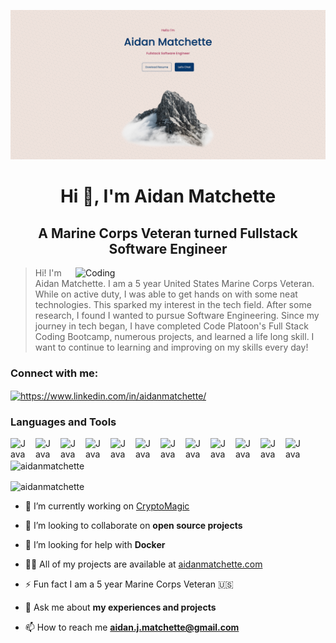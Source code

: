 [![MasterHead](https://github.com/aidanmatchette/aidanmatchette/blob/main/assets/Matchette.png)](https://aidanmatchette.com)

<h1 align="center">Hi 👋, I'm Aidan Matchette</h1>
<h2 align="center">A Marine Corps Veteran turned Fullstack Software Engineer</h2>

<img align="right" alt="Coding" width="400" src="https://c.tenor.com/2uyENRmiUt0AAAAC/coding.gif">

> Hi! I'm Aidan Matchette. I am a 5 year United States Marine Corps Veteran. While on active duty, I was able to get hands on with some neat technologies. This sparked my interest in the tech field. After some research, I found I wanted to pursue Software Engineering. Since my journey in tech began, I have completed Code Platoon's Full Stack Coding Bootcamp, numerous projects, and learned a life long skill. I want to continue to learning and improving on my skills every day!

<h3 align="left">Connect with me:</h3>
<p align="left">
<a href="https://linkedin.com/in/aidanmatchette/" target="_blank"><img align="center" src="https://raw.githubusercontent.com/rahuldkjain/github-profile-readme-generator/master/src/images/icons/Social/linked-in-alt.svg" alt="https://www.linkedin.com/in/aidanmatchette/" height="30" width="40" /></a>
</p>

### Languages and Tools

<img align="left" alt="Java" width="30px" style="padding-right:10px;" src="https://cdn.jsdelivr.net/gh/devicons/devicon/icons/javascript/javascript-plain.svg"/>
<img align="left" alt="Java" width="30px" style="padding-right:10px;" src="https://cdn.jsdelivr.net/gh/devicons/devicon/icons/javascript/javascript-plain.svg"/>
<img align="left" alt="Java" width="30px" style="padding-right:10px;" src="https://cdn.jsdelivr.net/gh/devicons/devicon/icons/javascript/javascript-plain.svg"/>
<img align="left" alt="Java" width="30px" style="padding-right:10px;" src="https://cdn.jsdelivr.net/gh/devicons/devicon/icons/javascript/javascript-plain.svg"/>
<img align="left" alt="Java" width="30px" style="padding-right:10px;" src="https://cdn.jsdelivr.net/gh/devicons/devicon/icons/javascript/javascript-plain.svg"/>
<img align="left" alt="Java" width="30px" style="padding-right:10px;" src="https://cdn.jsdelivr.net/gh/devicons/devicon/icons/javascript/javascript-plain.svg"/>
<img align="left" alt="Java" width="30px" style="padding-right:10px;" src="https://cdn.jsdelivr.net/gh/devicons/devicon/icons/javascript/javascript-plain.svg"/>
<img align="left" alt="Java" width="30px" style="padding-right:10px;" src="https://cdn.jsdelivr.net/gh/devicons/devicon/icons/javascript/javascript-plain.svg"/>
<img align="left" alt="Java" width="30px" style="padding-right:10px;" src="https://cdn.jsdelivr.net/gh/devicons/devicon/icons/javascript/javascript-plain.svg"/>
<img align="left" alt="Java" width="30px" style="padding-right:10px;" src="https://cdn.jsdelivr.net/gh/devicons/devicon/icons/javascript/javascript-plain.svg"/>
<img align="left" alt="Java" width="30px" style="padding-right:10px;" src="https://cdn.jsdelivr.net/gh/devicons/devicon/icons/javascript/javascript-plain.svg"/>
<img align="left" alt="Java" width="30px" style="padding-right:10px;" src="https://cdn.jsdelivr.net/gh/devicons/devicon/icons/javascript/javascript-plain.svg"/>


<p>&nbsp;<img align="center" src="https://github-readme-stats.vercel.app/api?username=aidanmatchette&show_icons=true&locale=en" alt="aidanmatchette" /></p>

<p><img align="center" src="https://github-readme-streak-stats.herokuapp.com/?user=aidanmatchette&" alt="aidanmatchette" /></p>

- 🔭 I’m currently working on [CryptoMagic](https://cryptomagic.aidanmatchette.com/)

- 👯 I’m looking to collaborate on **open source projects**

- 🤝 I’m looking for help with **Docker**

- 👨‍💻 All of my projects are available at [aidanmatchette.com](https://aidanmatchette.com/)

- ⚡ Fun fact I am a 5 year Marine Corps Veteran 🇺🇸

- 💬 Ask me about **my experiences and projects**

- 📫 How to reach me **aidan.j.matchette@gmail.com**
